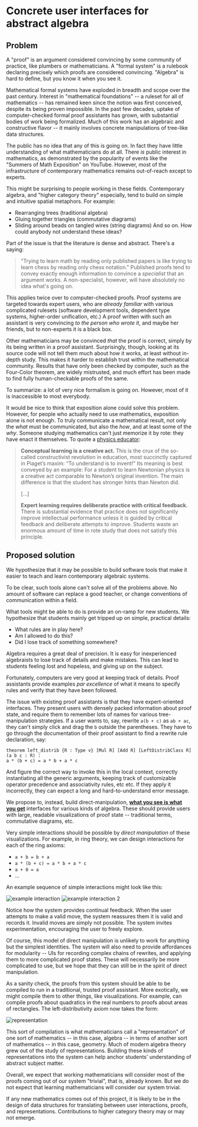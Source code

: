 # Concrete user interfaces for abstract algebra

## Problem

A "proof" is an argument considered convincing by some community of practice, like plumbers or mathematicians. A "formal system" is a rulebook declaring precisely which proofs are considered convincing. "Algebra" is hard to define, but you know it when you see it.

Mathematical formal systems have exploded in breadth and scope over the past century. Interest in "mathematical foundations" -- a ruleset for all of mathematics -- has remained keen since the notion was first conceived, despite its being proven impossible. In the past few decades, uptake of computer-checked formal proof assistants has grown, with substantial bodies of work being formalized. Much of this work has an algebraic and constructive flavor -- it mainly involves concrete manipulations of tree-like data structures.

The public has no idea that any of this is going on. In fact they have little understanding of what mathematicians do at all. There *is* public interest in mathematics, as demonstrated by the popularity of events like the "Summers of Math Exposition" on YouTube. However, most of the infrastructure of contemporary mathematics remains out-of-reach except to experts.

This might be surprising to people working in these fields. Contemporary algebra, and "higher category theory" especially, tend to build on simple and intuitive spatial metaphors. For example:
- Rearranging trees (traditional algebra)
- Gluing together triangles (commutative diagrams)
- Sliding around beads on tangled wires (string diagrams)
And so on. How could anybody not understand these ideas?

Part of the issue is that the literature is dense and abstract. There's a saying:
> "Trying to learn math by reading only published papers is like trying to learn chess by reading only chess notation."
Published proofs tend to convey exactly enough information to convince a *specialist* that an argument works. A non-specialist, however, will have absolutely no idea what's going on.

This applies twice over to computer-checked proofs. Proof systems are targeted towards expert users, who are *already familiar* with various complicated rulesets (software development tools, dependent type systems, higher-order unification, etc.) A proof written with such an assistant is very convincing *to the person who wrote it*, and maybe her friends, but to non-experts it is a black box. 

Other mathematicians may be convinced *that* the proof is correct, simply by its being written in a proof assistant. Surprisingly, though, looking at its source code will not tell them much about how it works, at least without in-depth study. This makes it harder to establish trust within the mathematical community. Results that have only been checked by computer, such as the Four-Color theorem, are widely mistrusted, and much effort has been made to find fully human-checkable proofs of the same.

To summarize: a lot of very nice formalism is going on. However, most of it is inaccessible to most everybody.

It would be nice to think that exposition alone could solve this problem. However, for people who actually need to use mathematics, exposition alone is not enough. To truly communicate a mathematical result, not only the *what* must be communicated, but also the *how*, and at least some of the *why*. Someone studying mathematics can't just memorize it by rote: they have enact it themselves. To quote a [physics educator](https://worrydream.com/refs/Hestenes_2002_-_Reforming_the_Mathematical_Language_of_Physics.pdf):

> **Conceptual learning is a creative act.**
> This is the crux of the so-called constructivist revolution in education, most
> succinctly captured in Piaget’s maxim: “To understand is to invent!” Its meaning
> is best conveyed by an example: For a student to learn Newtonian physics is
> a creative act comparable to Newton’s original invention. The main difference
> is that the student has stronger hints than Newton did.
>
> [...]
>
> **Expert learning requires deliberate practice with critical feedback.**
> There is substantial evidence that practice does not significantly improve
> intellectual performance unless it is guided by critical feedback and deliberate
> attempts to improve. Students waste an enormous amount of time in rote
> study that does not satisfy this principle.

## Proposed solution

We hypothesize that it may be possible to build software tools that make it easier to teach and learn contemporary algebraic systems.

To be clear, such tools alone can't solve all of the problems above. No amount of software can replace a good teacher, or change conventions of communication within a field.

What tools might be able to do is provide an on-ramp for new students. We hypothesize that students mainly get tripped up on simple, practical details:

- What rules are in play here?
- Am I allowed to do this?
- Did I lose track of something somewhere?

Algebra requires a great deal of precision. It is easy for inexperienced algebraists to lose track of details and make mistakes. This can lead to students feeling lost and hopeless, and giving up on the subject.

Fortunately, computers are very good at keeping track of details. Proof assistants provide examples *par excellence* of what it means to specify rules and verify that they have been followed.

The issue with existing proof assistants is that they have expert-oriented interfaces. They present users with densely packed information about proof state, and require them to remember lots of names for various tree-manipulation strategies. If a user wants to, say, rewrite `a(b + c)` as `ab + ac`, they can't simply click and drag the `b` outside the parentheses. They have to go through the documentation of their proof assistant to find a rewrite rule declaration, say:

```lean
theorem left_distrib {R : Type v} [Mul R] [Add R] [LeftDistribClass R] (a b c : R) :
a * (b + c) = a * b + a * c
```

And figure the correct way to invoke this in the local context, correctly instantiating all the generic arguments, keeping track of customizable operator precedence and associativity rules, etc etc. If they apply it incorrectly, they can expect a long and hard-to-understand error message.

We propose to, instead, build direct-manipulation, [**what you see is what you get**](https://en.wikipedia.org/wiki/WYSIWYG) interfaces for various kinds of algebra. These should provide users with large, readable visualizations of proof state -- traditional terms, commutative diagrams, etc. 

Very simple interactions should be possible by *direct manipulation* of these visualizations. For example, in ring theory, we can design interactions for each of the ring axioms:

- `a + b = b + a`
- `a * (b + c) = a * b + a * c`
- `a + 0 = a`
- ...

An example sequence of simple interactions might look like this:

![example interaction](./images/dragging.jpg)
![example interaction 2](./images/dragging2.jpg)

Notice how the system provides continual feedback. When the user attempts to make a valid move, the system reassures them it is valid and records it. Invalid moves are simply not possible. The system invites experimentation, encouraging the user to freely explore.

Of course, this model of direct manipulation is unlikely to work for anything but the simplest identities. The system will also need to provide affordances for modularity -- UIs for recording complex chains of rewrites, and applying them to more complicated proof states. These will necessarily be more complicated to use, but we hope that they can still be in the spirit of direct manipulation.

As a sanity check, the proofs from this system should be able to be compiled to run in a traditional, trusted proof assistant. More exotically, we might compile them to other things, like visualizations. For example, can compile proofs about quadratics in the real numbers to proofs about areas of rectangles. The left-distributivity axiom now takes the form:

![representation](./images/representation.jpg)

This sort of compilation is what mathematicians call a "representation" of one sort of mathematics -- in this case, algebra -- in terms of another sort of mathematics -- in this case, geometry. Much of modern algebra theory grew out of the study of representations. Building these kinds of representations into the system can help anchor students' understanding of abstract subject matter. 

Overall, we expect that working mathematicians will consider most of the proofs coming out of our system "trivial", that is, already known. But we do not expect that learning mathematicians will consider our system trivial.

If any new mathematics comes out of this project, it is likely to be in the design of data structures for translating between user interactions, proofs, and representations. Contributions to higher category theory may or may not emerge.
